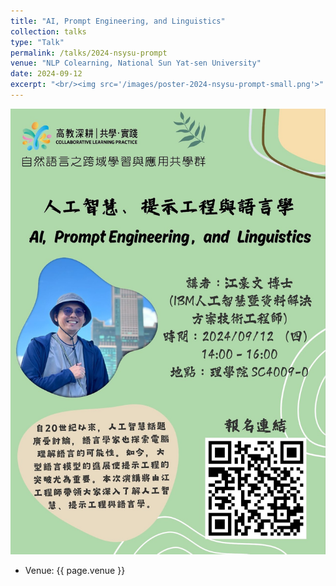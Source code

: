 ```yaml
---
title: "AI, Prompt Engineering, and Linguistics"
collection: talks
type: "Talk"
permalink: /talks/2024-nsysu-prompt
venue: "NLP Colearning, National Sun Yat-sen University"
date: 2024-09-12
excerpt: "<br/><img src='/images/poster-2024-nsysu-prompt-small.png'>"
---
```


![](/images/poster-2024-nsysu-prompt.png)

-   Venue: {{ page.venue }}
